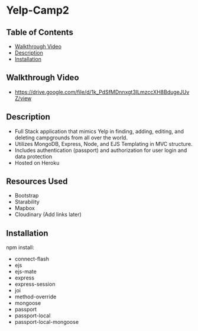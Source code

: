 # Yelp-Camp2

## Table of Contents
  - [Walkthrough Video](#link-here)
  - [Description](#description)
  - [Installation](#installation)

## Walkthrough Video
- https://drive.google.com/file/d/1k_PdSfMDnnxgt3ILmzccXH8BdugeJUvZ/view

## Description
- Full Stack application that mimics Yelp in finding, adding, editing, and deleting campgrounds from all over the world. 
- Utilizes MongoDB, Express, Node, and EJS Templating in MVC structure. 
- Includes authentication (passport) and authorization for user login and data protection
- Hosted on Heroku

## Resources Used
- Bootstrap
- Starability
- Mapbox
- Cloudinary 
(Add links later)

## Installation 
npm install:
- connect-flash
- ejs
- ejs-mate
- express
- express-session
- joi
- method-override
- mongoose
- passport
- passport-local
- passport-local-mongoose